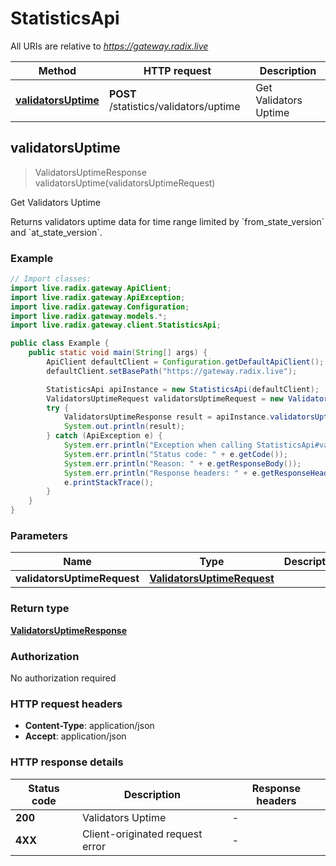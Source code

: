 # StatisticsApi

All URIs are relative to *https://gateway.radix.live*

| Method | HTTP request | Description |
|------------- | ------------- | -------------|
| [**validatorsUptime**](StatisticsApi.md#validatorsUptime) | **POST** /statistics/validators/uptime | Get Validators Uptime |



## validatorsUptime

> ValidatorsUptimeResponse validatorsUptime(validatorsUptimeRequest)

Get Validators Uptime

Returns validators uptime data for time range limited by &#x60;from_state_version&#x60; and &#x60;at_state_version&#x60;. 

### Example

```java
// Import classes:
import live.radix.gateway.ApiClient;
import live.radix.gateway.ApiException;
import live.radix.gateway.Configuration;
import live.radix.gateway.models.*;
import live.radix.gateway.client.StatisticsApi;

public class Example {
    public static void main(String[] args) {
        ApiClient defaultClient = Configuration.getDefaultApiClient();
        defaultClient.setBasePath("https://gateway.radix.live");

        StatisticsApi apiInstance = new StatisticsApi(defaultClient);
        ValidatorsUptimeRequest validatorsUptimeRequest = new ValidatorsUptimeRequest(); // ValidatorsUptimeRequest | 
        try {
            ValidatorsUptimeResponse result = apiInstance.validatorsUptime(validatorsUptimeRequest);
            System.out.println(result);
        } catch (ApiException e) {
            System.err.println("Exception when calling StatisticsApi#validatorsUptime");
            System.err.println("Status code: " + e.getCode());
            System.err.println("Reason: " + e.getResponseBody());
            System.err.println("Response headers: " + e.getResponseHeaders());
            e.printStackTrace();
        }
    }
}
```

### Parameters


| Name | Type | Description  | Notes |
|------------- | ------------- | ------------- | -------------|
| **validatorsUptimeRequest** | [**ValidatorsUptimeRequest**](ValidatorsUptimeRequest.md)|  | |

### Return type

[**ValidatorsUptimeResponse**](ValidatorsUptimeResponse.md)

### Authorization

No authorization required

### HTTP request headers

- **Content-Type**: application/json
- **Accept**: application/json


### HTTP response details
| Status code | Description | Response headers |
|-------------|-------------|------------------|
| **200** | Validators Uptime |  -  |
| **4XX** | Client-originated request error |  -  |

